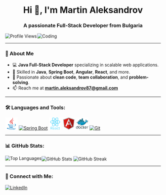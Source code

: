 <h1 align="center">Hi 👋, I'm Martin Aleksandrov</h1>
<h3 align="center">A passionate Full-Stack Developer from Bulgaria</h3>

<img align="right" alt="Coding" width="400" src="https://i.makeagif.com/media/11-29-2017/DW588u.gif">

<p align="left"> 
  <img src="https://komarev.com/ghpvc/?username=santush87&label=Profile%20views&color=0e75b6&style=flat" alt="Profile Views" /> 
</p>

---

### 🌟 About Me
- 💻 **Java Full-Stack Developer** specializing in scalable web applications.
- 🌱 Skilled in **Java**, **Spring Boot**, **Angular**, **React**, and more.
- 🌟 Passionate about **clean code**, **team collaboration**, and **problem-solving**.
- 📫 Reach me at **martin.aleksandrov87@gmail.com**

---

### 🛠️ Languages and Tools:
<p align="left"> 
  <a href="https://www.java.com" target="_blank"><img src="https://raw.githubusercontent.com/devicons/devicon/master/icons/java/java-original.svg" alt="Java" width="40" height="40"/></a>
  <a href="https://spring.io/" target="_blank"><img src="https://www.vectorlogo.zone/logos/springio/springio-icon.svg" alt="Spring Boot" width="40" height="40"/></a>
  <a href="https://reactjs.org/" target="_blank"><img src="https://raw.githubusercontent.com/devicons/devicon/master/icons/react/react-original-wordmark.svg" alt="React" width="40" height="40"/></a>
  <a href="https://angular.io/" target="_blank"><img src="https://raw.githubusercontent.com/devicons/devicon/master/icons/angularjs/angularjs-original.svg" alt="Angular" width="40" height="40"/></a>
  <a href="https://www.docker.com/" target="_blank"><img src="https://raw.githubusercontent.com/devicons/devicon/master/icons/docker/docker-original-wordmark.svg" alt="Docker" width="40" height="40"/></a>
  <a href="https://git-scm.com/" target="_blank"><img src="https://www.vectorlogo.zone/logos/git-scm/git-scm-icon.svg" alt="Git" width="40" height="40"/></a>
</p>

---

### 📊 GitHub Stats:
<p>
  <img align="left" src="https://github-readme-stats.vercel.app/api/top-langs?username=santush87&show_icons=true&locale=en&layout=compact" alt="Top Languages" />
  <img align="center" src="https://github-readme-stats.vercel.app/api?username=santush87&show_icons=true&locale=en" alt="GitHub Stats" />
  <img align="center" src="https://github-readme-streak-stats.herokuapp.com/?user=santush87&" alt="GitHub Streak" />
</p>

---

### 🤝 Connect with Me:
<p align="left">
  <a href="https://linkedin.com/in/martin-aleksandrov87/" target="_blank"><img align="center" src="https://raw.githubusercontent.com/rahuldkjain/github-profile-readme-generator/master/src/images/icons/Social/linked-in-alt.svg" alt="LinkedIn" height="30" width="40" /></a>
</p>
